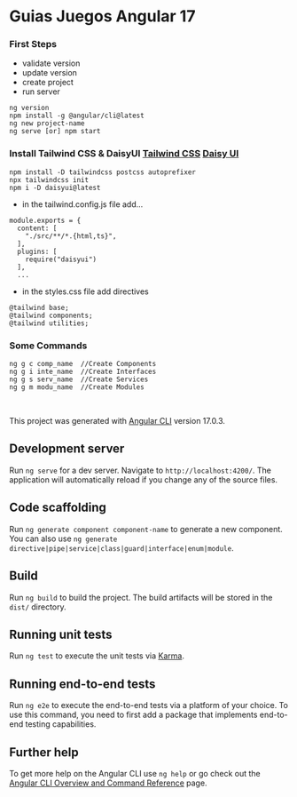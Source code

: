 # Guias Juegos Angular 17

### First Steps
* validate version
* update version
* create project
* run server
```
ng version
npm install -g @angular/cli@latest
ng new project-name
ng serve [or] npm start
```

### Install Tailwind CSS & DaisyUI [Tailwind CSS](https://tailwindcss.com) [Daisy UI](https://daisyui.com)
```
npm install -D tailwindcss postcss autoprefixer
npx tailwindcss init
npm i -D daisyui@latest
```
* in the tailwind.config.js file add...
```
module.exports = {
  content: [
    "./src/**/*.{html,ts}",
  ],
  plugins: [
    require("daisyui")
  ],
  ...
```
* in the styles.css file add directives
```
@tailwind base;
@tailwind components;
@tailwind utilities;
```

### Some Commands
```
ng g c comp_name  //Create Components
ng g i inte_name  //Create Interfaces
ng g s serv_name  //Create Services
ng g m modu_name  //Create Modules
```

<br>

This project was generated with [Angular CLI](https://github.com/angular/angular-cli) version 17.0.3.

## Development server

Run `ng serve` for a dev server. Navigate to `http://localhost:4200/`. The application will automatically reload if you change any of the source files.

## Code scaffolding

Run `ng generate component component-name` to generate a new component. You can also use `ng generate directive|pipe|service|class|guard|interface|enum|module`.

## Build

Run `ng build` to build the project. The build artifacts will be stored in the `dist/` directory.

## Running unit tests

Run `ng test` to execute the unit tests via [Karma](https://karma-runner.github.io).

## Running end-to-end tests

Run `ng e2e` to execute the end-to-end tests via a platform of your choice. To use this command, you need to first add a package that implements end-to-end testing capabilities.

## Further help

To get more help on the Angular CLI use `ng help` or go check out the [Angular CLI Overview and Command Reference](https://angular.io/cli) page.
